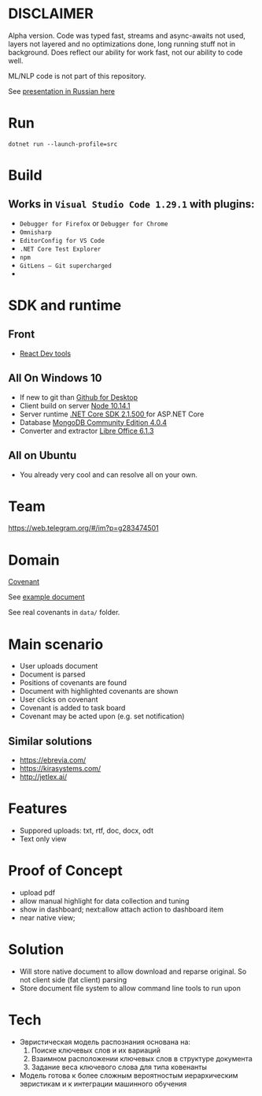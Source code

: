 


# DISCLAIMER

Alpha version. Code was typed fast, streams and async-awaits not used, layers not layered and no optimizations done, long running stuff not in background. Does reflect our ability for work fast, not our ability to code well.

ML/NLP code is not part of this repository.

See [presentation in Russian here](https://youtu.be/I50DY7bAkvE?t=193)

# Run

`dotnet run --launch-profile=src`

# Build

## Works in `Visual Studio Code 1.29.1` with plugins:
- `Debugger for Firefox` or `Debugger for Chrome` 
- `Omnisharp`
- `EditorConfig for VS Code`
- `.NET Core Test Explorer`
- `npm`
- `GitLens — Git supercharged`
- 

# SDK and runtime

## Front
- [React Dev tools](https://fb.me/react-devtools)
  
## All On Windows 10 
- If new to git than [Github for Desktop](https://desktop.github.com/)
- Client build on server [Node 10.14.1](https://nodejs.org/dist/v10.14.1/node-v10.14.1-x64.msi)
- Server runtime [.NET Core SDK 2.1.500 ](https://www.microsoft.com/net/download/thank-you/dotnet-sdk-2.1.500-windows-x64-installer) for ASP.NET Core
- Database [MongoDB Community Edition 4.0.4](https://docs.mongodb.com/manual/tutorial/install-mongodb-on-windows/)
- Converter and extractor [Libre Office 6.1.3](https://www.libreoffice.org/download/download/)

## All on Ubuntu
- You already very cool and can resolve all on your own.

# Team

https://web.telegram.org/#/im?p=g283474501

# Domain

[Covenant](https://ru.wikipedia.org/wiki/%D0%9A%D0%BE%D0%B2%D0%B5%D0%BD%D0%B0%D0%BD%D1%82_(%D1%8E%D1%80%D0%B8%D1%81%D0%BF%D1%80%D1%83%D0%B4%D0%B5%D0%BD%D1%86%D0%B8%D1%8F))

See [example document](src/ClientApp/public/document/55db3a1231a04e39983063027839bf36.txt)

See real covenants in `data/` folder.

# Main scenario

- User uploads document
- Document is parsed
- Positions of covenants are found
- Document with highlighted covenants are  shown
- User clicks on covenant
- Covenant is added to task board
- Covenant may be acted upon (e.g. set notification)

## Similar solutions

- https://ebrevia.com/
- https://kirasystems.com/
- http://jetlex.ai/

# Features 
- Suppored uploads: txt, rtf, doc, docx, odt
- Text only view

# Proof of Concept
- upload pdf
- allow manual highlight for data collection and tuning
- show in dashboard; next:allow attach action to dashboard item
- near native view;

# Solution
- Will store native document to allow download and reparse original. So not client side (fat client) parsing
- Store document file system to allow command line tools to run upon


# Tech

- Эвристическая модель распознания основана на:
  1. Поиске ключевых слов и их вариаций
  2. Взаимном расположении ключевых слов в структуре документа
  3. Задание веса ключевого слова для типа ковенанты
- Модель готова к более сложным вероятностым иерархическим эвристикам и к интеграции машинного обучения

